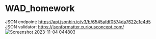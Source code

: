 # WAD_homework
JSON endpoint: https://api.jsonbin.io/v3/b/6545afdf0574da7622c1c4d5
<br>
JSON validator: https://jsonformatter.curiousconcept.com/
<br>
![Screenshot 2023-11-04 044803](https://github.com/aizvainer/WAD_homework/assets/18440760/3686a17b-4724-40d0-9a3e-991cd15ff1e4)

